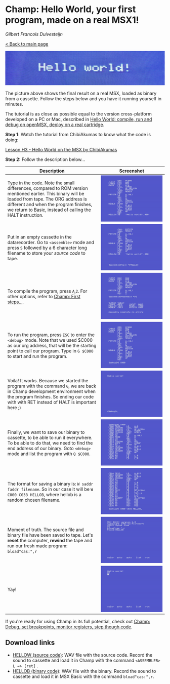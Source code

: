 # Champ: Hello World, your first program, made on a real MSX1!

_Gilbert Francois Duivesteijn_

[< Back to main page](https://gilbertfrancois.github.io/index.html)

![Header](assets/images/03_champ_helloworld_header.jpg)

The picture above shows the final result on a real MSX, loaded as binary from a cassette. Follow the steps below and you have it running yourself in minutes.

The tutorial is as close as possible equal to the version cross-platform developed on a PC or Mac, described in [Hello World: compile, run and debug on openMSX, deploy on a real cartridge](01_helloworld_openmsx.html).



**Step 1**: Watch the tutorial from ChibiAkumas to know what the code is doing:

[Lesson H3 - Hello World on the MSX by ChibiAkumas](https://www.chibiakumas.com/z80/helloworld.php#LessonH3)



**Step 2:** Follow the description below...

| Description                                                  | Screenshot                                               |
| ------------------------------------------------------------ | -------------------------------------------------------- |
| Type in the code. Note the small differences, compared to ROM version mentioned earlier. This binary will be loaded from tape. The ORG address is different and when the program finishes, we return to Basic, instead of calling the HALT instruction. | ![Champ 01](assets/images/03_champ_helloworld_00001.png) |
| Put in an empty cassette in the datarecorder. Go to `<assemble>` mode and press `S` followed by a 6 character long filename to store your *source code* to tape. | ![Champ 02](assets/images/03_champ_helloworld_00002.png) |
| To compile the program, press `A`,`2`. For other options, refer to [Champ: First steps...](03_champ_1.html). | ![Champ 02](assets/images/03_champ_helloworld_00003.png) |
| To run the program, press `ESC` to enter the `<debug>` mode. Note that we used $C000 as our org address, that will be the starting point to call our program. Type in `G $C000` to start and run the program. | ![Champ 02](assets/images/03_champ_helloworld_00004.png) |
| Voila! It works. Because we started the program with the command `G`, we are back in Champ development environment when the program finishes. So ending our code with with RET instead of HALT is important here ;) | ![Champ 02](assets/images/03_champ_helloworld_00005.png) |
| Finally, we want to save our binary to cassette, to be able to run it everywhere. To be able to do that, we need to find the end  address of our binary. Goto `<debug>` mode and list the program with `Q $C000`. | ![Champ 02](assets/images/03_champ_helloworld_00006.png) |
| The format for saving a binary is: `W saddr faddr filename`. So in our case it will be `W C000 C033 HELLOB`, where hellob is a random chosen filename. | ![Champ 02](assets/images/03_champ_helloworld_00007.png) |
| Moment of truth. The source file and binary file have been saved to tape. Let's **reset** the computer, **rewind** the tape and run our fresh made program: `bload"cas:",r` | ![Champ 02](assets/images/03_champ_helloworld_00008.png) |
| Yay!                                                         | ![Champ 02](assets/images/03_champ_helloworld_00009.png) |



If you're ready for using Champ in its full potential, check out [Champ: Debug, set breakpoints, monitor registers, step though code](03_champ_debug.html).



## Download links

- [HELLOW (source code)](assets/downloads/champ_helloworld_src.wav): WAV file with the source code. Record the sound to cassette and load it in Champ with the command `<ASSEMBLER> L => [ret]` .
- [HELLOB (binary code)](assets/downloads/champ_helloworld_bin.wav): WAV file with the binary. Record the sound to cassette and load it in MSX Basic with the command `bload"cas:",r`.

